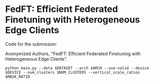 # FedFT: Efficient Federated Finetuning with Heterogeneous Edge Clients

Code for the submission:

Anonymized Authors, "FedFT: Efficient Federated Finetuning with Heterogeneous Edge Clients".

`python main.py --data $DATASET --arch $ARCH --use-valid --device $DEVICE --num_clusters $NUM_CLUSTERS --vertical_scale_ratios $MASK_RATIO` 
